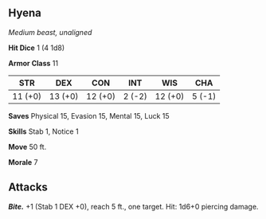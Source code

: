 ## Hyena

*Medium beast, unaligned*

**Hit Dice** 1 (4 1d8)

**Armor Class** 11

| STR     | DEX     | CON     | INT     | WIS     | CHA     |
|---------|---------|---------|---------|---------|---------|
| 11 (+0) | 13 (+0) | 12 (+0) |  2 (-2) | 12 (+0) |  5 (-1) |

**Saves** Physical 15, Evasion 15, Mental 15, Luck 15

**Skills** Stab 1, Notice 1

**Move** 50 ft.

**Morale** 7

## Attacks

***Bite.*** +1 (Stab 1 DEX +0), reach 5 ft., one target. Hit: 1d6+0 piercing damage.

